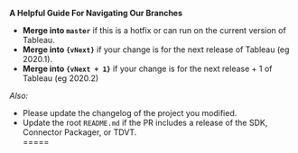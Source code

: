 **A Helpful Guide For Navigating Our Branches**

* **Merge into `master`** if this is a hotfix or can run on the current version of Tableau.
* **Merge into `{vNext}`** if your change is for the next release of Tableau (eg 2020.1).
* **Merge into `{vNext + 1}`** if your change is for the next release + 1 of Tableau (eg 2020.2)

_Also:_
* Please update the changelog of the project you modified.
* Update the root `README.md` if the PR includes a release of the SDK, Connector Packager, or TDVT.  
=====
